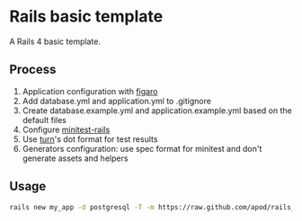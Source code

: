 # Rails basic template

A Rails 4 basic template.

## Process
1. Application configuration with [figaro](https://github.com/laserlemon/figaro)
2. Add database.yml and application.yml to .gitignore
3. Create database.example.yml and application.example.yml based on the default files
4. Configure [minitest-rails](https://github.com/blowmage/minitest-rails)
5. Use [turn](https://github.com/turn-project/turn)'s dot format for test results
6. Generators configuration: use spec format for minitest and don't generate assets and helpers

## Usage
```sh
rails new my_app -d postgresql -T -m https://raw.github.com/apod/rails_basic_template/master/template.rb
```
